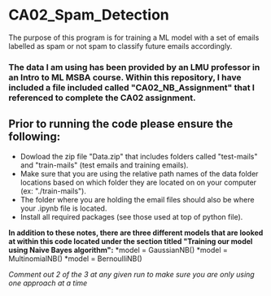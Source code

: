 # CA02_Spam_Detection
The purpose of this program is for training a ML model with a set of emails labelled as spam or not spam to classify future emails accordingly.

### The data I am using has been provided by an LMU professor in an Intro to ML MSBA course. Within this repository, I have included a  file included called "CA02_NB_Assignment" that I referenced to complete the CA02 assignment.

## Prior to running the code please ensure the following:
* Dowload the zip file "Data.zip" that includes folders called "test-mails" and "train-mails" (test emails and training emails).
* Make sure that you are using the relative path names of the data folder locations based on which folder they are located on on your computer (ex: "./train-mails").
* The folder where you are holding the email files should also be where your .ipynb file is located.
* Install all required packages (see those used at top of python file).

__In addition to these notes, there are three different models that are looked at within this code located under the section titled "Training our model using Naive Bayes algorithm":__
*model = GaussianNB()
*model = MultinomialNB()
*model = BernoulliNB()

_Comment out 2 of the 3 at any given run to make sure you are only using one approach at a time_

